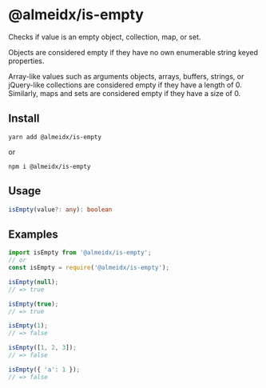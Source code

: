 # @almeidx/is-empty

Checks if value is an empty object, collection, map, or set.

Objects are considered empty if they have no own enumerable string keyed properties.

Array-like values such as arguments objects, arrays, buffers, strings, or jQuery-like collections are considered empty if they have a length of 0. Similarly, maps and sets are considered empty if they have a size of 0.

## Install
```
yarn add @almeidx/is-empty
```
or
```
npm i @almeidx/is-empty
```

## Usage
```ts
isEmpty(value?: any): boolean
```

## Examples

```js
import isEmpty from '@almeidx/is-empty';
// or
const isEmpty = require('@almeidx/is-empty');

isEmpty(null);
// => true

isEmpty(true);
// => true

isEmpty(1);
// => false

isEmpty([1, 2, 3]);
// => false

isEmpty({ 'a': 1 });
// => false
```
